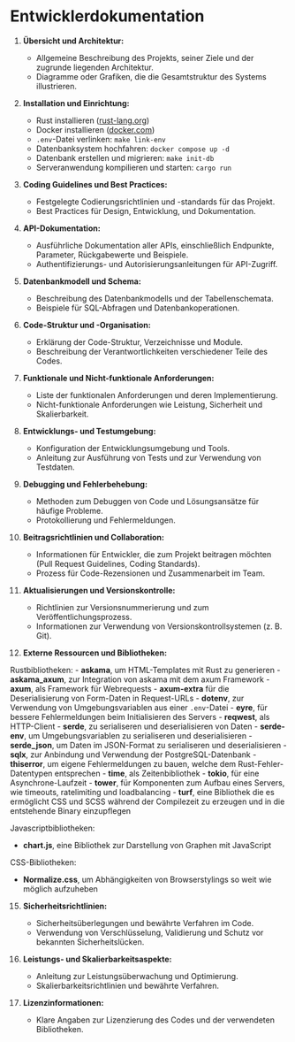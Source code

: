 # Entwicklerdokumentation

1. **Übersicht und Architektur:**
   - Allgemeine Beschreibung des Projekts, seiner Ziele und der zugrunde liegenden Architektur.
   - Diagramme oder Grafiken, die die Gesamtstruktur des Systems illustrieren.

2. **Installation und Einrichtung:**
    - Rust installieren ([rust-lang.org](https://www.rust-lang.org/learn/get-started))
    - Docker installieren ([docker.com](https://www.docker.com/))
    - `.env`-Datei verlinken: `make link-env`
    - Datenbanksystem hochfahren: `docker compose up -d`
    - Datenbank erstellen und migrieren: `make init-db`
    - Serveranwendung kompilieren und starten: `cargo run`

3. **Coding Guidelines und Best Practices:**
   - Festgelegte Codierungsrichtlinien und -standards für das Projekt.
   - Best Practices für Design, Entwicklung, und Dokumentation.

4. **API-Dokumentation:**
   - Ausführliche Dokumentation aller APIs, einschließlich Endpunkte, Parameter, Rückgabewerte und Beispiele.
   - Authentifizierungs- und Autorisierungsanleitungen für API-Zugriff.

5. **Datenbankmodell und Schema:**
   - Beschreibung des Datenbankmodells und der Tabellenschemata.
   - Beispiele für SQL-Abfragen und Datenbankoperationen.

6. **Code-Struktur und -Organisation:**
   - Erklärung der Code-Struktur, Verzeichnisse und Module.
   - Beschreibung der Verantwortlichkeiten verschiedener Teile des Codes.

7. **Funktionale und Nicht-funktionale Anforderungen:**
   - Liste der funktionalen Anforderungen und deren Implementierung.
   - Nicht-funktionale Anforderungen wie Leistung, Sicherheit und Skalierbarkeit.

8. **Entwicklungs- und Testumgebung:**
   - Konfiguration der Entwicklungsumgebung und Tools.
   - Anleitung zur Ausführung von Tests und zur Verwendung von Testdaten.

9. **Debugging und Fehlerbehebung:**
   - Methoden zum Debuggen von Code und Lösungsansätze für häufige Probleme.
   - Protokollierung und Fehlermeldungen.

10. **Beitragsrichtlinien und Collaboration:**
    - Informationen für Entwickler, die zum Projekt beitragen möchten (Pull Request Guidelines, Coding Standards).
    - Prozess für Code-Rezensionen und Zusammenarbeit im Team.

11. **Aktualisierungen und Versionskontrolle:**
    - Richtlinien zur Versionsnummerierung und zum Veröffentlichungsprozess.
    - Informationen zur Verwendung von Versionskontrollsystemen (z. B. Git).

12. **Externe Ressourcen und Bibliotheken:**

Rustbibliotheken:
    - **askama**, um HTML-Templates mit Rust zu generieren
        - **askama_axum**, zur Integration von askama mit dem axum Framework
    - **axum**, als Framework für Webrequests
        - **axum-extra** für die Deserialisierung von Form-Daten in Request-URLs
    - **dotenv**, zur Verwendung von Umgebungsvariablen aus einer `.env`-Datei
    - **eyre**, für bessere Fehlermeldungen beim Initialisieren des Servers
    - **reqwest**, als HTTP-Client
    - **serde**, zu serialiseren und deserialisieren von Daten
        - **serde-env**, um Umgebungsvariablen zu serialiseren und deserialisieren
        - **serde_json**, um Daten im JSON-Format zu serialiseren und deserialisieren
    - **sqlx**, zur Anbindung und Verwendung der PostgreSQL-Datenbank
    - **thiserror**, um eigene Fehlermeldungen zu bauen, welche dem Rust-Fehler-Datentypen entsprechen 
    - **time**, als Zeitenbibliothek
    - **tokio**, für eine Asynchrone-Laufzeit
    - **tower**, für Komponenten zum Aufbau eines Servers, wie timeouts, ratelimiting und loadbalancing
    - **turf**, eine Bibliothek die es ermöglicht CSS und SCSS während der Compilezeit zu erzeugen und in die entstehende Binary einzupflegen

Javascriptbibliotheken:
   - **chart.js**, eine Bibliothek zur Darstellung von Graphen mit JavaScript

CSS-Bibliotheken:
   - **Normalize.css**, um Abhängigkeiten von Browserstylings so weit wie möglich aufzuheben

15. **Sicherheitsrichtlinien:**
    - Sicherheitsüberlegungen und bewährte Verfahren im Code.
    - Verwendung von Verschlüsselung, Validierung und Schutz vor bekannten Sicherheitslücken.

16. **Leistungs- und Skalierbarkeitsaspekte:**
    - Anleitung zur Leistungsüberwachung und Optimierung.
    - Skalierbarkeitsrichtlinien und bewährte Verfahren.

17. **Lizenzinformationen:**
    - Klare Angaben zur Lizenzierung des Codes und der verwendeten Bibliotheken.

